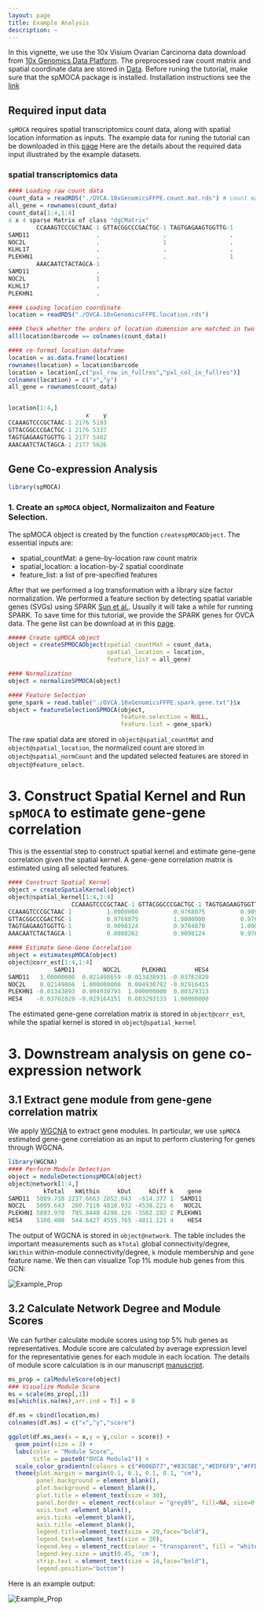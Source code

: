 ```yaml
---
layout: page
title: Example Analysis
description: ~
---
```

In this vignette, we use the 10x Visium Ovarian Carcinoma data download from [10x Genomics Data Platform](https://www.10xgenomics.com/datasets/human-ovarian-cancer-1-standard). The preprocessed raw count matrix and spatial coordinate data are stored in [Data](https://yma-lab.github.io/spMOCA/documentation/03_data.html). Before runing the tutorial, make sure that the spMOCA package is installed. Installation instructions see the [link](https://yma-lab.github.io/spMOCA/documentation/02_installation.html)

## Required input data
`spMOCA` requires spatial transcriptomics count data, along with spatial location information as inputs. The example data for runing the tutorial can be downloaded in this [page](https://yma-lab.github.io/spMOCA/documentation/03_data.html)
Here are the details about the required data input illustrated by the example datasets. 

### spatial transcriptomics data
```r
#### Loading raw count data
count_data = readRDS("./OVCA.10xGenomicsFFPE.count.mat.rds") # count matrix
all_gene = rownames(count_data)
count_data[1:4,1:4]
4 x 4 sparse Matrix of class "dgCMatrix"
        CCAAAGTCCCGCTAAC-1 GTTACGGCCCGACTGC-1 TAGTGAGAAGTGGTTG-1
SAMD11                   .                  .                  .
NOC2L                    .                  1                  .
KLHL17                   .                  .                  .
PLEKHN1                  .                  .                  1
        AAACAATCTACTAGCA-1
SAMD11                   .
NOC2L                    1
KLHL17                   .
PLEKHN1                  .

#### Loading location coordinate
location = readRDS("./OVCA.10xGenomicsFFPE.location.rds")

#### Check whether the orders of location dimension are matched in two matrix
all(location$barcode == colnames(count_data))

#### re-format location dataframe
location = as.data.frame(location)
rownames(location) = location$barcode
location = location[,c("pxl_row_in_fullres","pxl_col_in_fullres")]
colnames(location) = c("x","y")
all_gene = rownames(count_data)


location[1:4,]
                      x    y
CCAAAGTCCCGCTAAC-1 2176 5193
GTTACGGCCCGACTGC-1 2176 5337
TAGTGAGAAGTGGTTG-1 2177 5482
AAACAATCTACTAGCA-1 2177 5626
```

## Gene Co-expression Analysis
```r
library(spMOCA)
``` 
### 1. Create an `spMOCA` object, Normalizaiton and Feature Selection.
The spMOCA object is created by the function `createspMOCAObject`. The essential inputs are:
- spatial_countMat: a gene-by-location raw count matrix
- spatial_location: a location-by-2 spatial coordinate
- feature_list: a list of pre-specified features

After that we performed a log transformation with a library size factor normalization. We performed a feature section by detecting spatial variable genes (SVGs) using SPARK [Sun et al.](https://www.nature.com/articles/s41592-019-0701-7). Usually it will take a while for running SPARK. To save time for this tutorial, we provide the SPARK genes for OVCA data. The gene list can be download at in this [page](https://yma-lab.github.io/spMOCA/documentation/03_data.html).

```r
##### Create spMOCA object
object = createSPMOCAObject(spatial_countMat = count_data,
                            spatial_location = location,
                            feature_list = all_gene)

#### Normalization
object = normalizeSPMOCA(object)

#### Feature Selection
gene_spark = read.table("./OVCA.10xGenomicsFFPE.spark.gene.txt")$x
object = featureSelectionSPMOCA(object,
                                feature.selection = NULL,
                                feature.list = gene_spark)
```
The raw spatial data are stored in `object@spatial_countMat` and `object@spatial_location`, the normalized count are stored in `object@spatial_normCount` and the updated selected features are stored in `object@feature_select`. 

# 3. Construct Spatial Kernel and Run `spMOCA` to estimate gene-gene correlation
This is the essential step to construct spatial kernel and estimate gene-gene correlation given the spatial kernel. A gene-gene correlation matrix is estimated using all selected features.

```r
#### Construct Spatial Kernel
object = createSpatialKernel(object)
object@spatial_kernel[1:4,1:4]
                  CCAAAGTCCCGCTAAC-1 GTTACGGCCCGACTGC-1 TAGTGAGAAGTGGTTG-1 AAACAATCTACTAGCA-1
CCAAAGTCCCGCTAAC-1          1.0000000          0.9768075          0.9098124          0.8088262
GTTACGGCCCGACTGC-1          0.9768075          1.0000000          0.9764870          0.9098124
TAGTGAGAAGTGGTTG-1          0.9098124          0.9764870          1.0000000          0.9768075
AAACAATCTACTAGCA-1          0.8088262          0.9098124          0.9768075          1.0000000

#### Estimate Gene-Gene Correlation
object = estimatespMOCA(object)
object@corr_est[1:4,1:4]
             SAMD11        NOC2L      PLEKHN1        HES4
SAMD11   1.00000000  0.021498659 -0.013438931 -0.03762820
NOC2L    0.02149866  1.000000000  0.004930792 -0.02916415
PLEKHN1 -0.01343893  0.004930793  1.000000000  0.00329313
HES4    -0.03762820 -0.029164151  0.003293133  1.00000000
```
The estimated gene-gene correlation matrix is stored in `object@corr_est`, while the spatial kernel is stored in `object@spatial_kernel`

# 3. Downstream analysis on gene co-expression network  

## 3.1 Extract gene module from gene-gene correlation matrix

We apply [WGCNA](https://bmcbioinformatics.biomedcentral.com/articles/10.1186/1471-2105-9-559) to extract gene modules. In particular, we use `spMOCA` estimated gene-gene correlation  as an input to perform clustering for genes through WGCNA.
```r
library(WGCNA)
#### Perform Module Detection
object = moduleDetectionspMOCA(object)
object@network[1:4,]
          kTotal   kWithin     kOut     kDiff k    gene
SAMD11  5089.710 2237.6663 2852.043  -614.377 1  SAMD11
NOC2L   5099.643  280.7110 4818.932 -4538.221 6   NOC2L
PLEKHN1 5093.970  795.8440 4298.126 -3502.282 2 PLEKHN1
HES4    5100.408  544.6427 4555.765 -4011.123 4    HES4
```
The output of WGCNA is stored in `object@network`. The table includes the important measurements such as `kTotal` global connectivity/degree, `kWithin` within-module connectivity/degree, `k` module membership and `gene` feature name. We then can visualize Top 1% module hub genes from this GCN:

![Example_Prop](example_OVCA_hubgene_network.png)

## 3.2 Calculate Network Degree and Module Scores

We can further calculate module scores using top 5% hub genes as representatives. Module score are calculated by average expression level for the representativie genes for each module in each location. The details of module score calculation is in our manuscript [manuscript](link). 

```r
ms_prop = calModuleScore(object)
### Visualize Module Score
ms = scale(ms_prop[,1])
ms[which(is.na(ms),arr.ind = T)] = 0

df.ms = cbind(location,ms)
colnames(df.ms) = c("x","y","score")

ggplot(df.ms,aes(x = x,y = y,color = score)) +
  geom_point(size = 3) +
  labs(color = "Module Score",
       title = paste0("OVCA Module1")) +
  scale_color_gradientn(colours = c("#006D77","#83C5BE","#EDF6F9","#FFDDD2","#E29578")) +
  theme(plot.margin = margin(0.1, 0.1, 0.1, 0.1, "cm"),
        panel.background = element_blank(),
        plot.background = element_blank(),
        plot.title = element_text(size = 30),
        panel.border = element_rect(colour = "grey89", fill=NA, size=0.5),
        axis.text =element_blank(),
        axis.ticks =element_blank(),
        axis.title =element_blank(),
        legend.title=element_text(size = 20,face="bold"),
        legend.text=element_text(size = 20),
        legend.key = element_rect(colour = "transparent", fill = "white"),
        legend.key.size = unit(0.45, 'cm'),
        strip.text = element_text(size = 16,face="bold"),
        legend.position="bottom")
```
Here is an example output: 

![Example_Prop](example_OVCA_ModuleScore_visualization.png)


